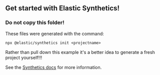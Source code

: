 ## Get started with Elastic Synthetics!

### Do not copy this folder!

These files were generated with the command:

`npx @elastic/synthetics init <projectname>`

Rather than pull down this example it's a better idea to generate a fresh project yourself!!!

See the [Synthetics docs](https://www.elastic.co/guide/en/observability/master/monitor-uptime-synthetics.html) for more information.
